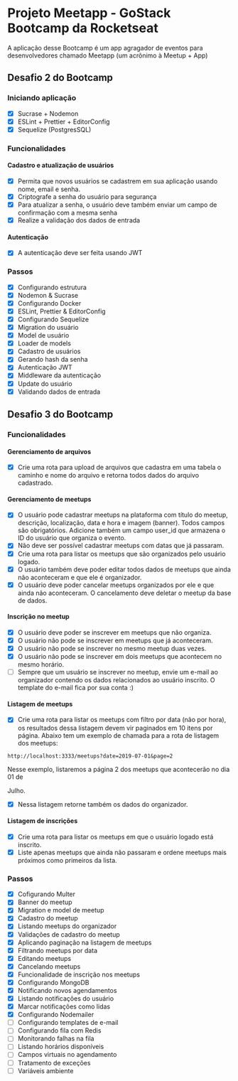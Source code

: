 # Projeto Meetapp - GoStack Bootcamp da Rocketseat

A aplicação desse Bootcamp é um app agragador de eventos para desenvolvedores
chamado Meetapp (um acrônimo à Meetup + App)

## Desafio 2 do Bootcamp

### Iniciando aplicação

- [x] Sucrase + Nodemon
- [x] ESLint + Prettier + EditorConfig
- [x] Sequelize (PostgresSQL)

### Funcionalidades

#### Cadastro e atualização de usuários

- [x] Permita que novos usuários se cadastrem em sua aplicação usando nome,
      email e senha.
- [x] Criptografe a senha do usuário para segurança
- [x] Para atualizar a senha, o usuário deve também enviar um campo de
      confirmação com a mesma senha
- [x] Realize a validação dos dados de entrada

#### Autenticação

- [x] A autenticação deve ser feita usando JWT

### Passos

- [x] Configurando estrutura
- [x] Nodemon & Sucrase
- [x] Configurando Docker
- [x] ESLint, Prettier & EditorConfig
- [x] Configurando Sequelize
- [x] Migration do usuário
- [x] Model de usuário
- [x] Loader de models
- [x] Cadastro de usuários
- [x] Gerando hash da senha
- [x] Autenticação JWT
- [x] Middleware da autenticação
- [x] Update do usuário
- [x] Validando dados de entrada

## Desafio 3 do Bootcamp

### Funcionalidades

#### Gerenciamento de arquivos

- [x] Crie uma rota para upload de arquivos que cadastra em uma tabela o caminho
      e nome do arquivo e retorna todos dados do arquivo cadastrado.

#### Gerenciamento de meetups

- [x] O usuário pode cadastrar meetups na plataforma com título do meetup,
      descrição, localização, data e hora e imagem (banner). Todos campos são
      obrigatórios. Adicione também um campo user_id que armazena o ID do usuário
      que organiza o evento.
- [x] Não deve ser possível cadastrar meetups com datas que já passaram.
- [x] Crie uma rota para listar os meetups que são organizados pelo usuário
      logado.
- [x] O usuário também deve poder editar todos dados de meetups que ainda não
      aconteceram e que ele é organizador.
- [x] O usuário deve poder cancelar meetups organizados por ele e que ainda não
      aconteceram. O cancelamento deve deletar o meetup da base de dados.

#### Inscrição no meetup

- [x] O usuário deve poder se inscrever em meetups que não organiza.
- [x] O usuário não pode se inscrever em meetups que já aconteceram.
- [x] O usuário não pode se inscrever no mesmo meetup duas vezes.
- [x] O usuário não pode se inscrever em dois meetups que acontecem no mesmo
      horário.
- [ ] Sempre que um usuário se inscrever no meetup, envie um e-mail ao
      organizador contendo os dados relacionados ao usuário inscrito. O template do
      e-mail fica por sua conta :)

#### Listagem de meetups

- [x] Crie uma rota para listar os meetups com filtro por data (não por hora),
      os resultados dessa listagem devem vir paginados em 10 itens por página.
      Abaixo tem um exemplo de chamada para a rota de listagem dos meetups:

```
http://localhost:3333/meetups?date=2019-07-01&page=2
```

Nesse exemplo, listaremos a página 2 dos meetups que acontecerão no dia 01 de

Julho.

- [x] Nessa listagem retorne também os dados do organizador.

#### Listagem de inscrições

- [x] Crie uma rota para listar os meetups em que o usuário logado está inscrito.
- [x] Liste apenas meetups que ainda não passaram e ordene meetups mais próximos
      como primeiros da lista.

### Passos

- [x] Cofigurando Multer
- [x] Banner do meetup
- [x] Migration e model de meetup
- [x] Cadastro do meetup
- [x] Listando meetups do organizador
- [x] Validações de cadastro do meetup
- [x] Aplicando paginação na listagem de meetups
- [x] Filtrando meetups por data
- [x] Editando meetups
- [x] Cancelando meetups
- [x] Funcionalidade de inscrição nos meetups
- [x] Configurando MongoDB
- [x] Notificando novos agendamentos
- [x] Listando notificações do usuário
- [x] Marcar notificações como lidas
- [x] Configurando Nodemailer
- [ ] Configurando templates de e-mail
- [ ] Configurando fila com Redis
- [ ] Monitorando falhas na fila
- [ ] Listando horários disponíveis
- [ ] Campos virtuais no agendamento
- [ ] Tratamento de exceções
- [ ] Variáveis ambiente
